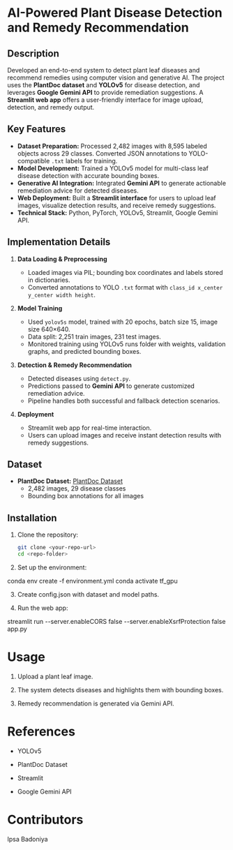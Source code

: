 # AI-Powered Plant Disease Detection and Remedy Recommendation

## Description
Developed an end-to-end system to detect plant leaf diseases and recommend remedies using computer vision and generative AI. The project uses the **PlantDoc dataset** and **YOLOv5** for disease detection, and leverages **Google Gemini API** to provide remediation suggestions. A **Streamlit web app** offers a user-friendly interface for image upload, detection, and remedy output.

## Key Features
- **Dataset Preparation:** Processed 2,482 images with 8,595 labeled objects across 29 classes. Converted JSON annotations to YOLO-compatible `.txt` labels for training.
- **Model Development:** Trained a YOLOv5 model for multi-class leaf disease detection with accurate bounding boxes.
- **Generative AI Integration:** Integrated **Gemini API** to generate actionable remediation advice for detected diseases.
- **Web Deployment:** Built a **Streamlit interface** for users to upload leaf images, visualize detection results, and receive remedy suggestions.
- **Technical Stack:** Python, PyTorch, YOLOv5, Streamlit, Google Gemini API.

## Implementation Details
1. **Data Loading & Preprocessing**
   - Loaded images via PIL; bounding box coordinates and labels stored in dictionaries.
   - Converted annotations to YOLO `.txt` format with `class_id x_center y_center width height`.

2. **Model Training**
   - Used `yolov5s` model, trained with 20 epochs, batch size 15, image size 640×640.
   - Data split: 2,251 train images, 231 test images.
   - Monitored training using YOLOv5 runs folder with weights, validation graphs, and predicted bounding boxes.

3. **Detection & Remedy Recommendation**
   - Detected diseases using `detect.py`.
   - Predictions passed to **Gemini API** to generate customized remediation advice.
   - Pipeline handles both successful and fallback detection scenarios.

4. **Deployment**
   - Streamlit web app for real-time interaction.
   - Users can upload images and receive instant detection results with remedy suggestions.

## Dataset
- **PlantDoc Dataset:** [PlantDoc Dataset](https://datasetninja.com/plantdoc)  
  - 2,482 images, 29 disease classes
  - Bounding box annotations for all images

## Installation
1. Clone the repository:
   ```bash
   git clone <your-repo-url>
   cd <repo-folder>
2. Set up the environment:

conda env create -f environment.yml
conda activate tf_gpu

3. Create config.json with dataset and model paths.

4. Run the web app:

streamlit run --server.enableCORS false --server.enableXsrfProtection false app.py

# Usage

1. Upload a plant leaf image.

2. The system detects diseases and highlights them with bounding boxes.

3. Remedy recommendation is generated via Gemini API.

# References

- YOLOv5

- PlantDoc Dataset

- Streamlit

- Google Gemini API

# Contributors

Ipsa Badoniya
